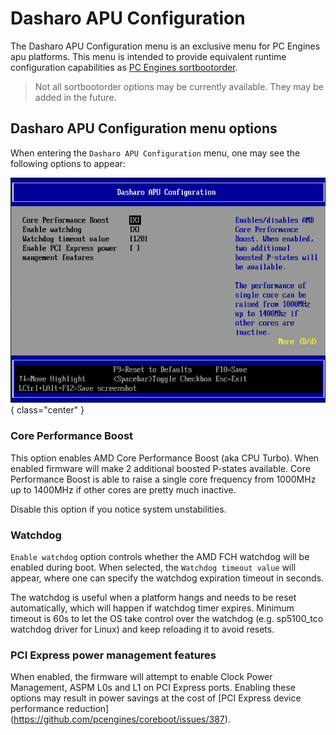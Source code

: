 # Dasharo APU Configuration

The Dasharo APU Configuration menu is an exclusive menu for PC Engines apu
platforms. This menu is intended to provide equivalent runtime configuration
capabilities as [PC Engines sortbootorder](https://github.com/pcengines/sortbootorder).

> Not all sortbootorder options may be currently available. They may be added
> in the future.

## Dasharo APU Configuration menu options

When entering the `Dasharo APU Configuration` menu, one may see the
following options to appear:

![](../images/menus/apu_config.jpeg){ class="center" }

### Core Performance Boost

This option enables AMD Core Performance Boost (aka CPU Turbo). When enabled
firmware will make 2 additional boosted P-states available. Core Performance
Boost is able to raise a single core frequency from 1000MHz up to 1400MHz if
other cores are pretty much inactive.

Disable this option if you notice system unstabilities.

### Watchdog

`Enable watchdog` option controls whether the AMD FCH watchdog will be enabled
during boot. When selected, the `Watchdog timeout value` will appear, where
one can specify the watchdog expiration timeout in seconds.

The watchdog is useful when a platform hangs and needs to be reset
automatically, which will happen if watchdog timer expires. Minimum timeout is
60s to let the OS take control over the watchdog (e.g. sp5100_tco watchdog
driver for Linux) and keep reloading it to avoid resets.

### PCI Express power management features

When enabled, the firmware will attempt to enable Clock Power Management, ASPM
L0s and L1 on PCI Express ports. Enabling these options may result in
power savings at the cost of [PCI Express device performance reduction]
(https://github.com/pcengines/coreboot/issues/387).
